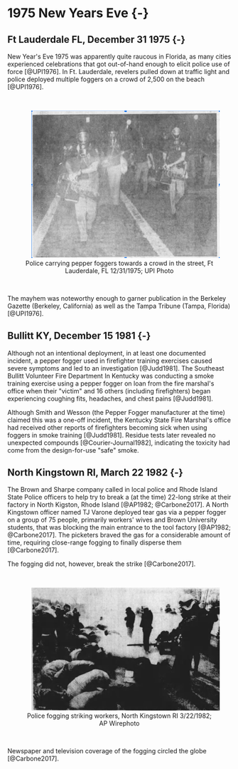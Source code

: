 # 1975 New Years Eve {-}

## Ft Lauderdale FL, December 31 1975  {-}

New Year's Eve 1975 was apparently quite raucous in Florida, as many cities experienced celebrations that got out-of-hand enough to elicit police use of force [@UPI1976].
In Ft. Lauderdale, revelers pulled down at traffic light and police deployed multiple foggers on a crowd of 2,500 on the beach [@UPI1976].

<br>
  <div style="text-align: center;">
    <figure>
      <img src="img/ft_lauderdale_1975_12_31.png" alt="B/W image: Two people in foreground wearing helmets and face shields with gas masks and uniforms with short sleeves walking towards the camera, carrying boxy looking tools with nozzles pointing forward, with both hands. Person behind, also in short sleeve uniform, helmet, and gas mask carrying slim sabre or rod across the body. Behind these people seem to be more people but there are no clear details.    " width="500"  style="margin: 0 1em 0 1em" />
       <figcaption> 
         Police carrying pepper foggers towards a crowd in the street, Ft Lauderdale, FL 12/31/1975; UPI Photo  
       </figcaption>
    </figure>
  </div>
<br>


The mayhem was noteworthy enough to garner publication in the Berkeley Gazette (Berkeley, California) as well as the Tampa Tribune (Tampa, Florida) [@UPI1976].





## Bullitt KY, December 15 1981 {-}

Although not an intentional deployment, in at least one documented incident, a pepper fogger used in firefighter training exercises caused severe symptoms and led to an investigation [@Judd1981].
The Southeast Bullitt Volunteer Fire Department In Kentucky was conducting a smoke training exercise using a pepper fogger on loan from the fire marshal's office when their "victim" and 16 others (including firefighters) began experiencing coughing fits, headaches, and chest pains [@Judd1981].

Although Smith and Wesson (the Pepper Fogger manufacturer at the time) claimed this was a one-off incident, the Kentucky State Fire Marshal's office had received other reports of firefighters becoming sick when using foggers in smoke training [@Judd1981]. 
Residue tests later revealed no unexpected compounds [@Courier-Journal1982], indicating the toxicity had come from the design-for-use "safe" smoke.




## North Kingstown RI, March 22 1982 {-}

The Brown and Sharpe company called in local police and Rhode Island State Police officers to help try to break a (at the time) 22-long strike at their factory in North Kigston, Rhode Island [@AP1982; @Carbone2017]. 
A North Kingstown officer named TJ Varone deployed tear gas via a pepper fogger on a group of 75 people, primarily workers' wives and Brown University students, that was blocking the main entrance to the tool factory  [@AP1982; @Carbone2017].
The picketers braved the gas for a considerable amount of time, requiring close-range fogging to finally disperse them [@Carbone2017].

The fogging did not, however, break the strike [@Carbone2017].

<br>
  <div style="text-align: center;">
    <figure>
      <img src="img/north_Kingstown_1982_3_22.png" alt="B/W newspaper clipping: To the left there are several people crouched on the ground with their heads down and covered. Behind them is a small crowd of people turning and moving away. To the right are three officials in helmets and masks facing the people on the ground and holding a fogger in front that is spraying a cloud of fog right over those on the ground.    " width="500"  style="margin: 0 1em 0 1em" />
       <figcaption> 
         Police fogging striking workers, North Kingstown RI 3/22/1982; AP Wirephoto  
       </figcaption>
    </figure>
  </div> 
<br>

Newspaper and television coverage of the fogging circled the globe [@Carbone2017].

